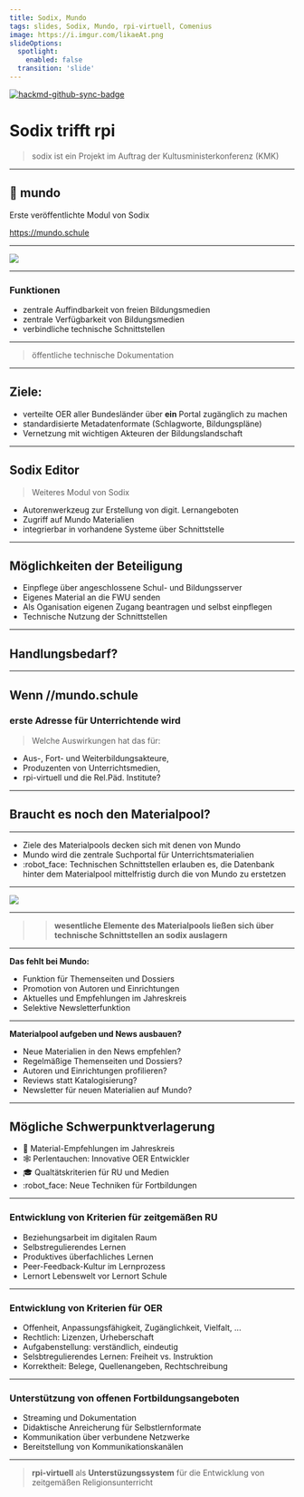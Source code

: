 ```yaml
---
title: Sodix, Mundo    
tags: slides, Sodix, Mundo, rpi-virtuell, Comenius
image: https://i.imgur.com/likaeAt.png
slideOptions:
  spotlight:
    enabled: false
  transition: 'slide'
---
```


[![hackmd-github-sync-badge](https://hackmd.io/AzletlmdQv-xgAcFc0bOzQ/badge)](https://hackmd.io/AzletlmdQv-xgAcFc0bOzQ)

<!-- .slide: data-background-color="#C95600" -->

# Sodix trifft rpi

> sodix ist ein Projekt im Auftrag der Kultusministerkonferenz (KMK) 

---

## :open_hands: mundo

Erste veröffentlichte Modul von Sodix

https://mundo.schule

----

![](https://i.imgur.com/likaeAt.png)


----

### Funktionen

- zentrale Auffindbarkeit von freien Bildungsmedien
- zentrale Verfügbarkeit von Bildungsmedien
- verbindliche technische Schnittstellen
----
> öffentliche technische Dokumentation

----

## Ziele:

- verteilte OER aller Bundesländer über **ein** Portal zugänglich zu machen
- standardisierte Metadatenformate (Schlagworte, Bildungspläne)
- Vernetzung mit wichtigen Akteuren der Bildungslandschaft

----

## Sodix Editor

> Weiteres  Modul von Sodix
   
 - Autorenwerkzeug zur Erstellung von digit. Lernangeboten 
 - Zugriff auf Mundo Materialien
 - integrierbar in vorhandene Systeme über Schnittstelle

----

<!-- .slide: data-background-color="#C95600" -->

## Möglichkeiten der Beteiligung

- Einpflege über angeschlossene Schul- und Bildungsserver
- Eigenes Material an die FWU senden
- Als Oganisation eigenen Zugang beantragen und selbst einpflegen
- Technische Nutzung der Schnittstellen

---

<!-- .slide: data-background-color="#bc1401" -->
## Handlungsbedarf? 

----

## Wenn //mundo.schule
### erste Adresse für Unterrichtende wird

> Welche Auswirkungen hat das für:
- Aus-, Fort- und Weiterbildungsakteure,
- Produzenten von Unterrichtsmedien,
- rpi-virtuell und die Rel.Päd. Institute?

---

<!-- .slide: data-background-color="#C95600" -->
## Braucht es noch den Materialpool?

----

- Ziele des Materialpools decken sich mit denen von Mundo 
- Mundo wird die zentrale Suchportal für Unterrichtsmaterialien
- :robot_face: Technischen Schnittstellen erlauben es, die Datenbank hinter dem Materialpool mittelfristig  durch die von Mundo zu erstetzen

----

  ![](https://i.imgur.com/kInGdRF.png)

----

>> **wesentliche Elemente des Materialpools ließen sich über technische Schnittstellen an sodix auslagern**

----

**Das fehlt bei Mundo:**
- Funktion für Themenseiten und Dossiers
- Promotion von Autoren und Einrichtungen
- Aktuelles und Empfehlungen im Jahreskreis
- Selektive Newsletterfunktion

----

<!-- .slide: data-background-color="#006666" -->
**Materialpool aufgeben und News ausbauen?**

- Neue Materialien in den News empfehlen?
- Regelmäßige Themenseiten und Dossiers?
- Autoren und Einrichtungen profilieren?
- Reviews statt Katalogisierung?
- Newsletter für neuen Materialien auf Mundo?

---

<!-- .slide: data-background-color="#0060aa" -->
## Mögliche Schwerpunktverlagerung

- :open_hands: Material-Empfehlungen im Jahreskreis
- :spider_web: Perlentauchen: Innovative OER Entwickler
- :mortar_board: Qualtätskriterien für RU und Medien 
- :robot_face: Neue Techniken für Fortbildungen 


----

### Entwicklung von Kriterien für zeitgemäßen RU

- Beziehungsarbeit im digitalen Raum
- Selbstregulierendes Lernen
- Produktives überfachliches Lernen 
- Peer-Feedback-Kultur im Lernprozess
- Lernort Lebenswelt vor Lernort Schule

----

### Entwicklung von Kriterien für OER

- Offenheit, Anpassungsfähigkeit, Zugänglichkeit, Vielfalt, ...
- Rechtlich: Lizenzen, Urheberschaft
- Aufgabenstellung: verständlich, eindeutig
- Selsbtregulierendes Lernen: Freiheit vs. Instruktion
- Korrektheit: Belege, Quellenangeben, Rechtschreibung

----

### Unterstützung von offenen Fortbildungsangeboten

- Streaming und Dokumentation
- Didaktische Anreicherung für Selbstlernformate
- Kommunikation über verbundene Netzwerke
- Bereitstellung von Kommunikationskanälen

---

> **rpi-virtuell** als
> **Unterstüzungssystem** für die Entwicklung von
> zeitgemäßen Religionsunterricht